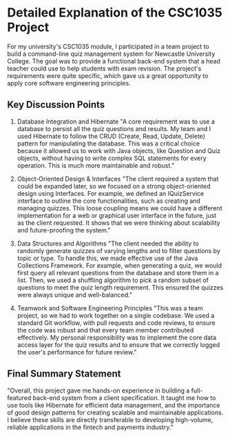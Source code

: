 # Detailed Explanation of the CSC1035 Project
For my university's CSC1035 module, I participated in a team project to build a command-line quiz management system for Newcastle University College. The goal was to provide a functional back-end system that a head teacher could use to help students with exam revision. The project's requirements were quite specific, which gave us a great opportunity to apply core software engineering principles.

## Key Discussion Points

1. Database Integration and Hibernate
"A core requirement was to use a database to persist all the quiz questions and results. My team and I used Hibernate to follow the CRUD (Create, Read, Update, Delete) pattern for manipulating the database. This was a critical choice because it allowed us to work with Java objects, like Question and Quiz objects, without having to write complex SQL statements for every operation. This is much more maintainable and robust."

2. Object-Oriented Design & Interfaces
"The client required a system that could be expanded later, so we focused on a strong object-oriented design using Interfaces. For example, we defined an IQuizService interface to outline the core functionalities, such as creating and managing quizzes. This loose coupling means we could have a different implementation for a web or graphical user interface in the future, just as the client requested. It shows that we were thinking about scalability and future-proofing the system."

3. Data Structures and Algorithms
"The client needed the ability to randomly generate quizzes of varying lengths and to filter questions by topic or type. To handle this, we made effective use of the Java Collections Framework. For example, when generating a quiz, we would first query all relevant questions from the database and store them in a list. Then, we used a shuffling algorithm to pick a random subset of questions to meet the quiz length requirement. This ensured the quizzes were always unique and well-balanced."

4. Teamwork and Software Engineering Principles
"This was a team project, so we had to work together on a single codebase. We used a standard Git workflow, with pull requests and code reviews, to ensure the code was robust and that every team member contributed effectively. My personal responsibility was to implement the core data access layer for the quiz results and to ensure that we correctly logged the user's performance for future review."

## Final Summary Statement

"Overall, this project gave me hands-on experience in building a full-featured back-end system from a client specification. It taught me how to use tools like Hibernate for efficient data management, and the importance of good design patterns for creating scalable and maintainable applications. I believe these skills are directly transferable to developing high-volume, reliable applications in the fintech and payments industry."

